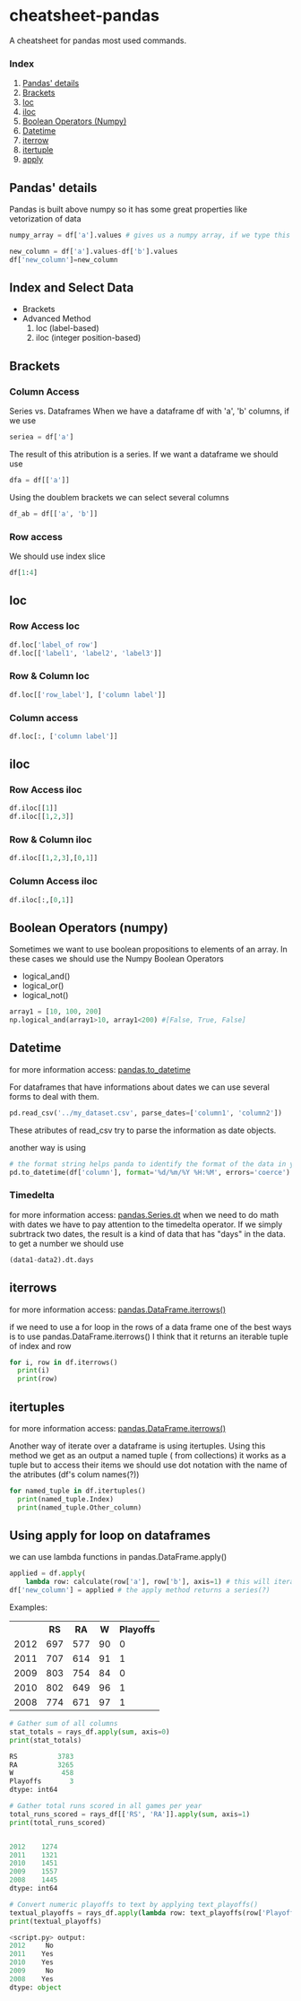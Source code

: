 # cheatsheet-pandas
A cheatsheet for pandas most used commands.

### Index

1. <a href="#details">Pandas' details</a>
2. <a href="#brackets">Brackets</a>
3. <a href="#loc">loc</a>
4. <a href="#iloc">iloc</a>
5. <a href="#boolean_numpy">Boolean Operators (Numpy)</a>
6. <a href="#datetime">Datetime</a>
7. <a href="#iterrows">iterrow</a>
8. <a href="#itertuples">itertuple</a>
9. <a href="#apply">apply</a>

<h2 id="details">Pandas' details</h2>

Pandas is built above numpy so it has some great properties like vetorization of data
```python
numpy_array = df['a'].values # gives us a numpy array, if we type this we obtains <class 'numpy.ndarray'>

new_column = df['a'].values-df['b'].values
df['new_column']=new_column
```


## Index and Select Data
* Brackets
* Advanced Method
  1. loc (label-based)
  2. iloc (integer position-based)

<h2 id="brackets">Brackets</h2>

### Column Access

Series vs. Dataframes
When we have a dataframe df with 'a', 'b' columns, if we use 
```python
seriea = df['a']
```
The result of this atribution is a series. If we want a dataframe we should use 

```python 
dfa = df[['a']]
```

Using the doublem brackets we can select several columns 
```python
df_ab = df[['a', 'b']]
```

### Row access
We should use index slice
```python
df[1:4]
```

<h2 id="loc"><strong>loc</strong></h2>

### Row Access loc

```python
df.loc['label_of row'] 
df.loc[['label1', 'label2', 'label3']]
```

### Row & Column loc
```python
df.loc[['row_label'], ['column label']]
```

### Column access
```python
df.loc[:, ['column label']]
```


<h2 id="iloc"> <strong>iloc</strong></h2>

### Row Access iloc
```python
df.iloc[[1]]
df.iloc[[1,2,3]]
```

### Row & Column iloc
```python
df.iloc[[1,2,3],[0,1]]
```

<h3> Column Access iloc</h3>

```python
df.iloc[:,[0,1]]
```

<h2 id="boolean_numpy"><strong>Boolean Operators (numpy)</strong></h2>
Sometimes we want to use boolean propositions to elements of an array. In these cases we should use the Numpy Boolean Operators

* logical_and()
* logical_or()
* logical_not()

```python
array1 = [10, 100, 200]
np.logical_and(array1>10, array1<200) #[False, True, False] 

```

<h2 id="datetime">Datetime</h2>

for more information access: 
<a href="https://pandas.pydata.org/docs/reference/api/pandas.to_datetime.html">pandas.to_datetime</a>

For dataframes that have informations about dates we can use several forms to deal with them.

```python
pd.read_csv('../my_dataset.csv', parse_dates=['column1', 'column2'])
```
These atributes of read_csv try to parse the information as date objects.

another way is using 

```python
# the format string helps panda to identify the format of the data in your dataset and errors='coerce' transforms data that is not in our format to NaT
pd.to_datetime(df['column'], format='%d/%m/%Y %H:%M', errors='coerce')
```

<h3>Timedelta</h3>
for more information access:
<a href="https://pandas.pydata.org/docs/reference/api/pandas.Series.dt.html?highlight=pandas%20series%20dt#pandas.Series.dt"> pandas.Series.dt</a>
when we need to do math with dates we have to pay attention to the timedelta operator.
If we simply subrtrack two dates, the result is a kind of data that has "days" in the data.
to get a number we should use 

```python
(data1-data2).dt.days 
```

<h2 id="iterrows">iterrows</h2>

for more information access:
<a href="https://pandas.pydata.org/docs/reference/api/pandas.DataFrame.iterrows.html"> pandas.DataFrame.iterrows()</a>

if we need to use a for loop in the rows of a data frame one of the best ways is to use pandas.DataFrame.iterrows()
I think that it returns an iterable tuple of index and row

```python
for i, row in df.iterrows()
  print(i)
  print(row)
```


<h2 id="itertuples">itertuples</h2>

for more information access:
<a href="https://pandas.pydata.org/docs/reference/api/pandas.DataFrame.itertuples.html"> pandas.DataFrame.iterrows()</a>

Another way of iterate over a dataframe is using itertuples. Using this method we get as an output a named tuple ( from collections)
it works as a tuple but to access their items we should use dot notation with the name of the atributes (df's colum names(?))

```python
for named_tuple in df.itertuples()
  print(named_tuple.Index)
  print(named_tuple.Other_column)
```

<h2 id="apply">Using apply for loop on dataframes</h2>

we can use lambda functions in pandas.DataFrame.apply()
```python
applied = df.apply(
    lambda row: calculate(row['a'], row['b'], axis=1) # this will iterate over rows, remember 0 for columns and 1 for rows
df['new_column'] = applied # the apply method returns a series(?)
```

Examples:
<table>
  <tr>
    <th></th>
    <th>RS</th>
    <th>RA</th>
    <th>W</th>
    <th>Playoffs</th>
  </tr>
  <tr>
    <td>2012</td>
    <td>697</td>
    <td>577</td>
    <td>90</td>
    <td>0</td>
  </tr>
  <tr>
    <td>2011</td>
    <td>707</td>
    <td>614</td>
    <td>91</td>
    <td>1</td>
  </tr>
<tr>
  <td>2009  </td>
    <td>803  </td>
    <td>754  </td>
    <td>84        </td>
    <td> 0</td>
  </tr>
<tr>
  <td>2010</td>
    <td>802</td>
    <td>649</td>
    <td>96</td>
    <td>1</td>
  </tr>
<tr>
  <td>2008</td>
    <td>  774  </td>
    <td>671</td>
    <td>  97</td>
    <td>1</td>
  </tr>
</table>

```python
# Gather sum of all columns
stat_totals = rays_df.apply(sum, axis=0)
print(stat_totals)

RS          3783
RA          3265
W            458
Playoffs       3
dtype: int64

# Gather total runs scored in all games per year
total_runs_scored = rays_df[['RS', 'RA']].apply(sum, axis=1)
print(total_runs_scored)


2012    1274
2011    1321
2010    1451
2009    1557
2008    1445
dtype: int64

# Convert numeric playoffs to text by applying text_playoffs()
textual_playoffs = rays_df.apply(lambda row: text_playoffs(row['Playoffs']), axis=1)
print(textual_playoffs)

<script.py> output:
2012     No
2011    Yes
2010    Yes
2009     No
2008    Yes
dtype: object

```


